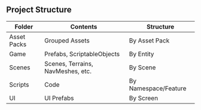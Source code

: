 ## Project Structure
Folder | Contents                          | Structure |
------ |-----------------------------------|-----------|
Asset Packs | Grouped Assets                    | By Asset Pack        |
Game | Prefabs, ScriptableObjects        | By Entity            |
Scenes | Scenes, Terrains, NavMeshes, etc. | By Scene |
Scripts | Code                              | By Namespace/Feature
UI | UI Prefabs | By Screen
